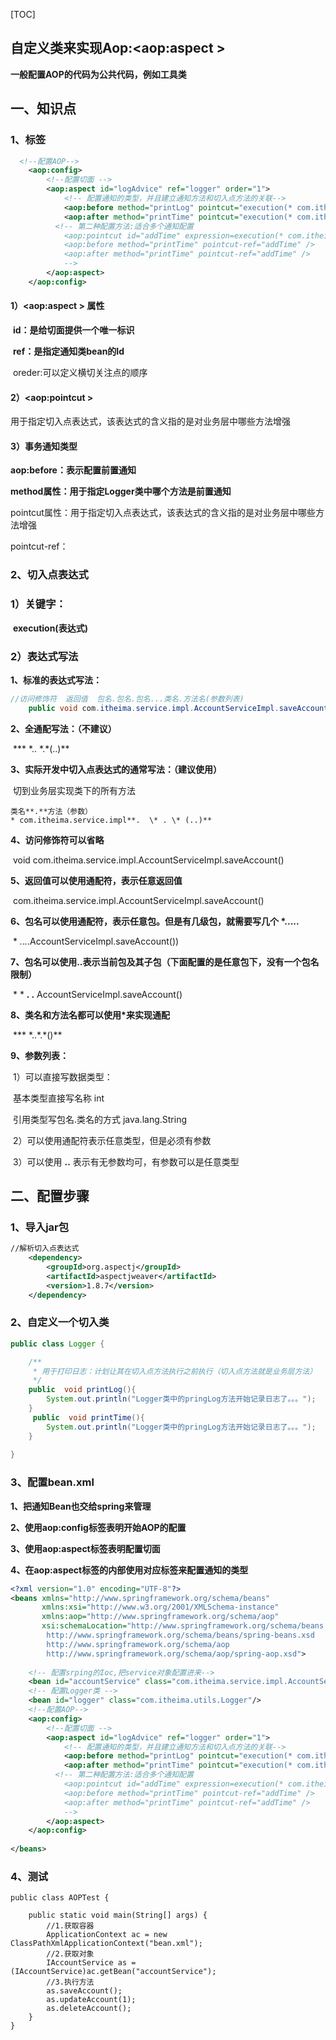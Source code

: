 

[TOC]



## 自定义类来实现Aop:<aop:aspect >

**一般配置AOP的代码为公共代码，例如工具类**



## **一、知识点**

### 1、标签

```xml
  <!--配置AOP-->
    <aop:config>
        <!--配置切面 -->
        <aop:aspect id="logAdvice" ref="logger" order="1">
            <!-- 配置通知的类型，并且建立通知方法和切入点方法的关联-->
            <aop:before method="printLog" pointcut="execution(* com.itheima.service.impl.*.*(..))"/>
       		<aop:after method="printTime" pointcut="execution(* com.itheima.service.impl.*.*(..))"/>
          <!-- 第二种配置方法:适合多个通知配置
			<aop:pointcut id="addTime" expression=execution(* com.itheima.service.impl.*.*(..))" />
            <aop:before method="printTime" pointcut-ref="addTime" />
            <aop:after method="printTime" pointcut-ref="addTime" />
			-->
        </aop:aspect>
    </aop:config>
```

#### 1）<aop:aspect > 属性

​		**id：是给切面提供一个唯一标识**

​		**ref：是指定通知类bean的Id**

​		oreder:可以定义横切关注点的顺序

#### 2）<aop:pointcut >

用于指定切入点表达式，该表达式的含义指的是对业务层中哪些方法增强

#### 3）事务通知类型

**aop:before：表示配置前置通知**

**method属性：用于指定Logger类中哪个方法是前置通知**

pointcut属性：用于指定切入点表达式，该表达式的含义指的是对业务层中哪些方法增强

pointcut-ref：



### 2、切入点表达式

### 	1）关键字：

​		**execution(表达式)**	

### 	2）表达式写法

**1、标准的表达式写法：**

```java
//访问修饰符  返回值  包名.包名.包名...类名.方法名(参数列表)
	public void com.itheima.service.impl.AccountServiceImpl.saveAccount()
```

**2、全通配写法：（不建议）**

​		*** \*.. \*.\*(..)**

**3、实际开发中切入点表达式的通常写法：（建议使用）**

​	切到业务层实现类下的所有方法

```
类名**.**方法（参数）
* com.itheima.service.impl**.  \* . \* (..)**                                           	
```

**4、访问修饰符可以省略**

​		void com.itheima.service.impl.AccountServiceImpl.saveAccount()

**5、返回值可以使用通配符，表示任意返回值**

​			com.itheima.service.impl.AccountServiceImpl.saveAccount()

**6、包名可以使用通配符，表示任意包。但是有几级包，就需要写几个 \*.....**

​			\* *.*.*.*.AccountServiceImpl.saveAccount())

**7、包名可以使用..表示当前包及其子包（下面配置的是任意包下，没有一个包名限制）**

​		\* * **. .** AccountServiceImpl.saveAccount()

**8、类名和方法名都可以使用\*来实现通配**

​			*** \*..\*.\*()**

**9、参数列表：**

​	1）可以直接写数据类型：

​			基本类型直接写名称   int

​			引用类型写包名.类名的方式  java.lang.String

​	2）可以使用通配符表示任意类型，但是必须有参数

​	3）可以使用 **..** 表示有无参数均可，有参数可以是任意类型





## **二、配置步骤**

### 1、导入jar包

```xml
//解析切入点表达式
    <dependency>
        <groupId>org.aspectj</groupId>
        <artifactId>aspectjweaver</artifactId>
        <version>1.8.7</version>
    </dependency>
```

### 2、自定义一个切入类

```java
public class Logger {

    /**
     * 用于打印日志：计划让其在切入点方法执行之前执行（切入点方法就是业务层方法）
     */
    public  void printLog(){
        System.out.println("Logger类中的pringLog方法开始记录日志了。。。");
    }
     public  void printTime(){
        System.out.println("Logger类中的pringLog方法开始记录日志了。。。");
    }
    
}
```

### 3、配置bean.xml

**1、把通知Bean也交给spring来管理**

**2、使用aop:config标签表明开始AOP的配置**

**3、使用aop:aspect标签表明配置切面**

**4、在aop:aspect标签的内部使用对应标签来配置通知的类型**

```xml
<?xml version="1.0" encoding="UTF-8"?>
<beans xmlns="http://www.springframework.org/schema/beans"
       xmlns:xsi="http://www.w3.org/2001/XMLSchema-instance"
       xmlns:aop="http://www.springframework.org/schema/aop"
       xsi:schemaLocation="http://www.springframework.org/schema/beans
        http://www.springframework.org/schema/beans/spring-beans.xsd
        http://www.springframework.org/schema/aop
        http://www.springframework.org/schema/aop/spring-aop.xsd">
        
    <!-- 配置srping的Ioc,把service对象配置进来-->
    <bean id="accountService" class="com.itheima.service.impl.AccountServiceImpl"/>
    <!-- 配置Logger类 -->
    <bean id="logger" class="com.itheima.utils.Logger"/>
    <!--配置AOP-->
    <aop:config>
        <!--配置切面 -->
        <aop:aspect id="logAdvice" ref="logger" order="1">
            <!-- 配置通知的类型，并且建立通知方法和切入点方法的关联-->
            <aop:before method="printLog" pointcut="execution(* com.itheima.service.impl.*.*(..))"/>
       		<aop:after method="printTime" pointcut="execution(* com.itheima.service.impl.*.*(..))"/>
          <!-- 第二种配置方法:适合多个通知配置
			<aop:pointcut id="addTime" expression=execution(* com.itheima.service.impl.*.*(..))" />
            <aop:before method="printTime" pointcut-ref="addTime" />
            <aop:after method="printTime" pointcut-ref="addTime" />
			-->
        </aop:aspect>
    </aop:config>
    
</beans>
```

### 4、测试

```
public class AOPTest {

    public static void main(String[] args) {
        //1.获取容器
        ApplicationContext ac = new ClassPathXmlApplicationContext("bean.xml");
        //2.获取对象
        IAccountService as = (IAccountService)ac.getBean("accountService");
        //3.执行方法
        as.saveAccount();
        as.updateAccount(1);
        as.deleteAccount();
    }
}
```

